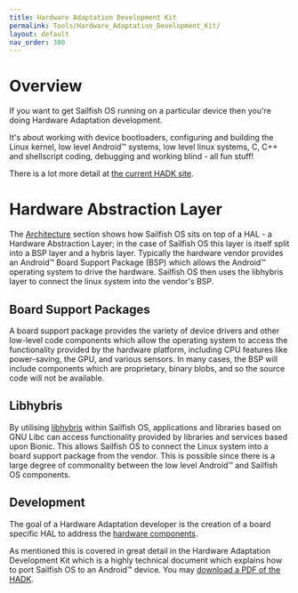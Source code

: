 ```yaml
---
title: Hardware Adaptation Development Kit
permalink: Tools/Hardware_Adaptation_Development_Kit/
layout: default
nav_order: 300
---
```


# Overview

If you want to get Sailfish OS running on a particular device then
you're doing Hardware Adaptation development.

It's about working with device bootloaders, configuring and building the
Linux kernel, low level Android™ systems, low level linux systems, C,
C++ and shellscript coding, debugging and working blind - all fun
stuff\!

There is a lot more detail at [the current HADK
site](https://sailfishos.org/develop/hadk/).

# Hardware Abstraction Layer

The [Architecture](/Reference/Architecture) section shows how Sailfish
OS sits on top of a HAL - a Hardware Abstraction Layer; in the case of
Sailfish OS this layer is itself split into a BSP layer and a hybris
layer. Typically the hardware vendor provides an Android™ Board Support
Package (BSP) which allows the Android™ operating system to drive the
hardware. Sailfish OS then uses the libhybris layer to connect the linux
system into the vendor's BSP.

## Board Support Packages

A board support package provides the variety of device drivers and other
low-level code components which allow the operating system to access the
functionality provided by the hardware platform, including CPU features
like power-saving, the GPU, and various sensors. In many cases, the BSP
will include components which are proprietary, binary blobs, and so the
source code will not be available.

## Libhybris

By utilising [libhybris](https://github.com/mer-hybris/libhybris) within
Sailfish OS, applications and libraries based on GNU Libc can access
functionality provided by libraries and services based upon Bionic. This
allows Sailfish OS to connect the Linux system into a board support
package from the vendor. This is possible since there is a large degree
of commonality between the low level Android™ and Sailfish OS
components.

## Development

The goal of a Hardware Adaptation developer is the creation of a board
specific HAL to address the [ hardware components](/Develop/HW_Adaptation).

As mentioned this is covered in great detail in the Hardware Adaptation
Development Kit which is a highly technical document which explains how
to port Sailfish OS to an Android™ device. You may [download a PDF of
the HADK](https://sailfishos.org/develop/hadk/).
